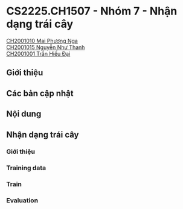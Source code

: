 # CS2225.CH1507 - Nhóm 7 - Nhận dạng trái cây

[CH2001010	Mai Phương Nga](ngamp.15[at]gm.uit.edu.vn)  
[CH2001015	Nguyễn Như Thanh]()  
[CH2001001	Trần Hiếu Đại]()

## Giới thiệu

## Các bản cập nhật

## Nội dung

## Nhận dạng trái cây

### Giới thiệu

### Training data

### Train

### Evaluation
